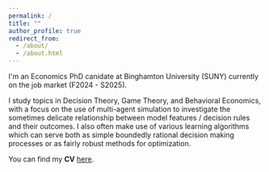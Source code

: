 ```yaml
---
permalink: /
title: ""
author_profile: true
redirect_from: 
  - /about/
  - /about.html
---
```


I'm an Economics PhD canidate at Binghamton University (SUNY) currently on the job market (F2024 - S2025).

I study topics in Decision Theory, Game Theory, and Behavioral Economics, with a focus on the use of multi-agent simulation to investigate the sometimes delicate relationship between model features / decision rules and their outcomes. I also often make use of various learning algorithms which can serve both as simple boundedly rational decision making processes or as fairly robust methods for optimization.

You can find my <b>CV</b> [here](https://chriszosh1.github.io/files/CV_ChrisZosh.pdf).